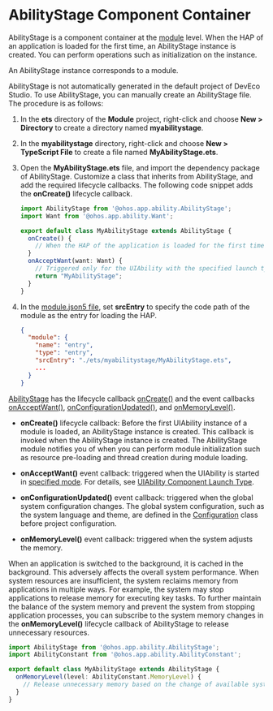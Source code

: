 # AbilityStage Component Container


AbilityStage is a component container at the [module](../quick-start/application-package-structure-stage.md) level. When the HAP of an application is loaded for the first time, an AbilityStage instance is created. You can perform operations such as initialization on the instance.


An AbilityStage instance corresponds to a module.


AbilityStage is not automatically generated in the default project of DevEco Studio. To use AbilityStage, you can manually create an AbilityStage file. The procedure is as follows:


1. In the **ets** directory of the **Module** project, right-click and choose **New > Directory** to create a directory named **myabilitystage**.

2. In the **myabilitystage** directory, right-click and choose **New > TypeScript File** to create a file named **MyAbilityStage.ets**.

3. Open the **MyAbilityStage.ets** file, and import the dependency package of AbilityStage. Customize a class that inherits from AbilityStage, and add the required lifecycle callbacks. The following code snippet adds the **onCreate()** lifecycle callback.
   
   ```ts
   import AbilityStage from '@ohos.app.ability.AbilityStage';
   import Want from '@ohos.app.ability.Want';
   
   export default class MyAbilityStage extends AbilityStage {
     onCreate() {
       // When the HAP of the application is loaded for the first time, initialize the module.
     }
     onAcceptWant(want: Want) {
       // Triggered only for the UIAbility with the specified launch type.
       return "MyAbilityStage";
     }
   }
   ```
   
4. In the [module.json5 file](../quick-start/module-configuration-file.md), set **srcEntry** to specify the code path of the module as the entry for loading the HAP.
   ```json
   {
     "module": {
       "name": "entry",
       "type": "entry",
       "srcEntry": "./ets/myabilitystage/MyAbilityStage.ets",
       ...
     }
   }
   ```

[AbilityStage](../reference/apis/js-apis-app-ability-abilityStage.md) has the lifecycle callback [onCreate()](../reference/apis/js-apis-app-ability-abilityStage.md#abilitystageoncreate) and the event callbacks [onAcceptWant()](../reference/apis/js-apis-app-ability-abilityStage.md#abilitystageonacceptwant), [onConfigurationUpdated()](../reference/apis/js-apis-app-ability-abilityStage.md#abilitystageonconfigurationupdate), and [onMemoryLevel()](../reference/apis/js-apis-app-ability-abilityStage.md#abilitystageonmemorylevel).


- **onCreate()** lifecycle callback: Before the first UIAbility instance of a module is loaded, an AbilityStage instance is created. This callback is invoked when the AbilityStage instance is created. The AbilityStage module notifies you of when you can perform module initialization such as resource pre-loading and thread creation during module loading.

- **onAcceptWant()** event callback: triggered when the UIAbility is started in [specified mode](uiability-launch-type.md#specified). For details, see [UIAbility Component Launch Type](uiability-launch-type.md).

- **onConfigurationUpdated()** event callback: triggered when the global system configuration changes. The global system configuration, such as the system language and theme, are defined in the [Configuration](../reference/apis/js-apis-app-ability-configuration.md) class before project configuration.

- **onMemoryLevel()** event callback: triggered when the system adjusts the memory.

When an application is switched to the background, it is cached in the background. This adversely affects the overall system performance. When system resources are insufficient, the system reclaims memory from applications in multiple ways. For example, the system may stop applications to release memory for executing key tasks. To further maintain the balance of the system memory and prevent the system from stopping application processes, you can subscribe to the system memory changes in the **onMemoryLevel()** lifecycle callback of AbilityStage to release unnecessary resources.


  ```ts
  import AbilityStage from '@ohos.app.ability.AbilityStage';
  import AbilityConstant from '@ohos.app.ability.AbilityConstant';
  
  export default class MyAbilityStage extends AbilityStage {
    onMemoryLevel(level: AbilityConstant.MemoryLevel) {
      // Release unnecessary memory based on the change of available system memory.
    }
  }
  ```

